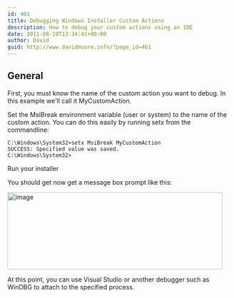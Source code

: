 ```yaml
---
id: 461
title: Debugging Windows Installer Custom Actions
description: How to debug your custom actions using an IDE
date: 2011-08-10T13:34:41+00:00
author: David
guid: http://www.davidmoore.info/?page_id=461
---
```

## General

First, you must know the name of the custom action you want to debug. In this example we'll call it MyCustomAction.

Set the MsiBreak environment variable (user or system) to the name of the custom action. You can do this easily by running setx from the commandline:
  
  ```batch
  C:\Windows\System32>setx MsiBreak MyCustomAction
  SUCCESS: Specified value was saved.
  C:\Windows\System32>
  ```
Run your installer

You should get now get a message box prompt like this:

[<img style="background-image: none; padding-left: 0px; padding-right: 0px; display: inline; padding-top: 0px; border: 0px;" title="image" src="/wp-content/uploads/2011/08/image_thumb1.png" border="0" alt="image" width="482" height="173" />](/wp-content/uploads/2011/08/image1.png)

At this point, you can use Visual Studio or another debugger such as WinDBG to attach to the specified process.